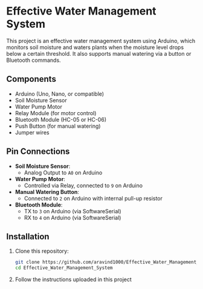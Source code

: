 # Effective Water Management System

This project is an effective water management system using Arduino, which monitors soil moisture and waters plants when the moisture level drops below a certain threshold. It also supports manual watering via a button or Bluetooth commands.

## Components

- Arduino (Uno, Nano, or compatible)
- Soil Moisture Sensor
- Water Pump Motor
- Relay Module (for motor control)
- Bluetooth Module (HC-05 or HC-06)
- Push Button (for manual watering)
- Jumper wires

## Pin Connections

- **Soil Moisture Sensor**:
  - Analog Output to `A0` on Arduino
- **Water Pump Motor**:
  - Controlled via Relay, connected to `9` on Arduino
- **Manual Watering Button**:
  - Connected to `2` on Arduino with internal pull-up resistor
- **Bluetooth Module**:
  - TX to `3` on Arduino (via SoftwareSerial)
  - RX to `4` on Arduino (via SoftwareSerial)

## Installation

1. Clone this repository:
   ```sh
   git clone https://github.com/aravind1000/Effective_Water_Management_System.git
   cd Effective_Water_Management_System

2. Follow the instructions uploaded in this project

